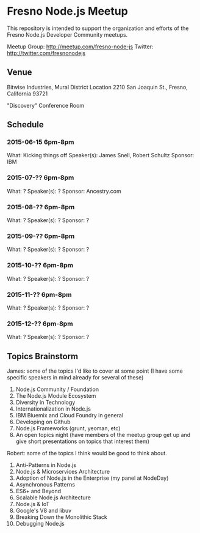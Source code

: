 # Fresno Node.js Meetup

This repository is intended to support the organization and efforts of the Fresno Node.js Developer Community meetups.

Meetup Group: http://meetup.com/fresno-node-js
Twitter: http://twitter.com/fresnonodejs

## Venue

Bitwise Industries, Mural District Location
2210 San Joaquin St.,
Fresno, California 93721

"Discovery" Conference Room

## Schedule

### 2015-06-15 6pm-8pm

What: Kicking things off
Speaker(s): James Snell, Robert Schultz
Sponsor: IBM

### 2015-07-?? 6pm-8pm

What: ?
Speaker(s): ?
Sponsor: Ancestry.com

### 2015-08-?? 6pm-8pm

What: ?
Speaker(s): ?
Sponsor: ?

### 2015-09-?? 6pm-8pm

What: ?
Speaker(s): ?
Sponsor: ?

### 2015-10-?? 6pm-8pm

What: ?
Speaker(s): ?
Sponsor: ?

### 2015-11-?? 6pm-8pm

What: ?
Speaker(s): ?
Sponsor: ?

### 2015-12-?? 6pm-8pm

What: ?
Speaker(s): ?
Sponsor: ?


## Topics Brainstorm

James: some of the topics I'd like to cover at some point (I have some specific speakers in mind already for several of these)

1. Node.js Community / Foundation
2. The Node.js Module Ecosystem
3. Diversity in Technology
4. Internationalization in Node.js
5. IBM Bluemix and Cloud Foundry in general
6. Developing on Github
7. Node.js Frameworks (grunt, yeoman, etc)
8. An open topics night (have members of the meetup group get up and give short presentations on topics that interest them)

Robert: some of the topics I think would be good to think about.

1. Anti-Patterns in Node.js
2. Node.js & Microservices Architecture
3. Adoption of Node.js in the Enterprise (my panel at NodeDay)
4. Asynchronous Patterns
5. ES6+ and Beyond
6. Scalable Node.js Architecture
7. Node.js & IoT
8. Google's V8 and libuv
9. Breaking Down the Monolithic Stack
10. Debugging Node.js
